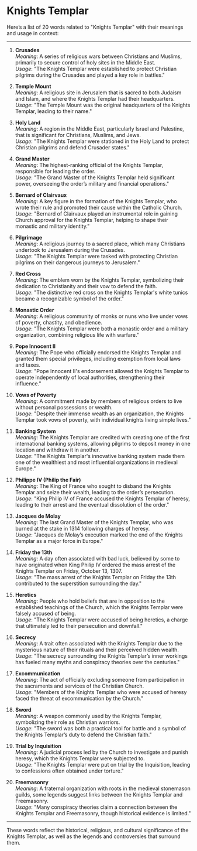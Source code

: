 # Knights Templar

Here’s a list of 20 words related to "Knights Templar" with their meanings and usage in context:

---

1. **Crusades**  
   *Meaning*: A series of religious wars between Christians and Muslims, primarily to secure control of holy sites in the Middle East.  
   *Usage*: "The Knights Templar were established to protect Christian pilgrims during the Crusades and played a key role in battles."

2. **Temple Mount**  
   *Meaning*: A religious site in Jerusalem that is sacred to both Judaism and Islam, and where the Knights Templar had their headquarters.  
   *Usage*: "The Temple Mount was the original headquarters of the Knights Templar, leading to their name."

3. **Holy Land**  
   *Meaning*: A region in the Middle East, particularly Israel and Palestine, that is significant for Christians, Muslims, and Jews.  
   *Usage*: "The Knights Templar were stationed in the Holy Land to protect Christian pilgrims and defend Crusader states."

4. **Grand Master**  
   *Meaning*: The highest-ranking official of the Knights Templar, responsible for leading the order.  
   *Usage*: "The Grand Master of the Knights Templar held significant power, overseeing the order’s military and financial operations."

5. **Bernard of Clairvaux**  
   *Meaning*: A key figure in the formation of the Knights Templar, who wrote their rule and promoted their cause within the Catholic Church.  
   *Usage*: "Bernard of Clairvaux played an instrumental role in gaining Church approval for the Knights Templar, helping to shape their monastic and military identity."

6. **Pilgrimage**  
   *Meaning*: A religious journey to a sacred place, which many Christians undertook to Jerusalem during the Crusades.  
   *Usage*: "The Knights Templar were tasked with protecting Christian pilgrims on their dangerous journeys to Jerusalem."

7. **Red Cross**  
   *Meaning*: The emblem worn by the Knights Templar, symbolizing their dedication to Christianity and their vow to defend the faith.  
   *Usage*: "The distinctive red cross on the Knights Templar's white tunics became a recognizable symbol of the order."

8. **Monastic Order**  
   *Meaning*: A religious community of monks or nuns who live under vows of poverty, chastity, and obedience.  
   *Usage*: "The Knights Templar were both a monastic order and a military organization, combining religious life with warfare."

9. **Pope Innocent II**  
   *Meaning*: The Pope who officially endorsed the Knights Templar and granted them special privileges, including exemption from local laws and taxes.  
   *Usage*: "Pope Innocent II's endorsement allowed the Knights Templar to operate independently of local authorities, strengthening their influence."

10. **Vows of Poverty**  
   *Meaning*: A commitment made by members of religious orders to live without personal possessions or wealth.  
   *Usage*: "Despite their immense wealth as an organization, the Knights Templar took vows of poverty, with individual knights living simple lives."

11. **Banking System**  
   *Meaning*: The Knights Templar are credited with creating one of the first international banking systems, allowing pilgrims to deposit money in one location and withdraw it in another.  
   *Usage*: "The Knights Templar's innovative banking system made them one of the wealthiest and most influential organizations in medieval Europe."

12. **Philippe IV (Philip the Fair)**  
   *Meaning*: The King of France who sought to disband the Knights Templar and seize their wealth, leading to the order’s persecution.  
   *Usage*: "King Philip IV of France accused the Knights Templar of heresy, leading to their arrest and the eventual dissolution of the order."

13. **Jacques de Molay**  
   *Meaning*: The last Grand Master of the Knights Templar, who was burned at the stake in 1314 following charges of heresy.  
   *Usage*: "Jacques de Molay’s execution marked the end of the Knights Templar as a major force in Europe."

14. **Friday the 13th**  
   *Meaning*: A day often associated with bad luck, believed by some to have originated when King Philip IV ordered the mass arrest of the Knights Templar on Friday, October 13, 1307.  
   *Usage*: "The mass arrest of the Knights Templar on Friday the 13th contributed to the superstition surrounding the day."

15. **Heretics**  
   *Meaning*: People who hold beliefs that are in opposition to the established teachings of the Church, which the Knights Templar were falsely accused of being.  
   *Usage*: "The Knights Templar were accused of being heretics, a charge that ultimately led to their persecution and downfall."

16. **Secrecy**  
   *Meaning*: A trait often associated with the Knights Templar due to the mysterious nature of their rituals and their perceived hidden wealth.  
   *Usage*: "The secrecy surrounding the Knights Templar’s inner workings has fueled many myths and conspiracy theories over the centuries."

17. **Excommunication**  
   *Meaning*: The act of officially excluding someone from participation in the sacraments and services of the Christian Church.  
   *Usage*: "Members of the Knights Templar who were accused of heresy faced the threat of excommunication by the Church."

18. **Sword**  
   *Meaning*: A weapon commonly used by the Knights Templar, symbolizing their role as Christian warriors.  
   *Usage*: "The sword was both a practical tool for battle and a symbol of the Knights Templar’s duty to defend the Christian faith."

19. **Trial by Inquisition**  
   *Meaning*: A judicial process led by the Church to investigate and punish heresy, which the Knights Templar were subjected to.  
   *Usage*: "The Knights Templar were put on trial by the Inquisition, leading to confessions often obtained under torture."

20. **Freemasonry**  
   *Meaning*: A fraternal organization with roots in the medieval stonemason guilds, some legends suggest links between the Knights Templar and Freemasonry.  
   *Usage*: "Many conspiracy theories claim a connection between the Knights Templar and Freemasonry, though historical evidence is limited."

---

These words reflect the historical, religious, and cultural significance of the Knights Templar, as well as the legends and controversies that surround them.

